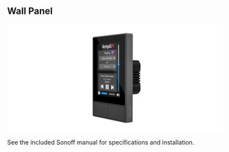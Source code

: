 ## Wall Panel

![Wall Panel](imgs/manual/nspanel_graphics_modded.png)

See the included Sonoff manual for specifications and installation.
